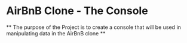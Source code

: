 # AirBnB Clone - The Console

** The purpose of the Project is to create a console that will be used in manipulating data in the AirBnB clone **

